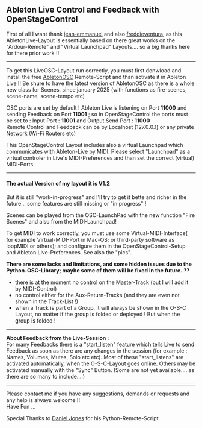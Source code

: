 ## Ableton Live  Control and Feedback with OpenStageControl    

First of all I want thank [jean-emmanuel](https://github.com/jean-emmanuel/ardour-control) and also [freddieventura](https://github.com/freddieventura/virtual-launchpad), as this AbletonLive-Layout is essentially based on there great works on the "Ardour-Remote" and "Virtual Launchpad" Layouts.... so a big thanks here for there prior work !!

---
To get this LiveOSC-Layout run correctly, you must first donwload and install the free [AbletonOSC](https://github.com/ideoforms/AbletonOSC) Remote-Script and than activate it in Ableton Live !! Be shure to have the latest version of AbletonOSC as there is a whole new class for Scenes, since january 2025 (with functions as fire-scenes, scene-name, scene-tempo etc)   

OSC ports are set by default ! Ableton Live is listening on Port **11000** and sending Feedback on Port **11001** ; so in OpenStageControl the ports must be set to : Input Port : **11001** and Output Send Port : **11000**    
Remote Control and Feedback can be by Localhost (127.0.0.1) or any private Network (Wi-Fi Routers etc)   

This OpenStageControl Layout includes also a virtual Launchpad which communicates with Ableton-Live by MIDI. Please select "Launchpad" as a virtual controler in Live's MIDI-Preferences and than set the correct (virtual) MIDI-Ports

---
#### The actual Version of my layout it is  V1.2    
But it is still "work-in-progress" and I'll try to get it bette and richer in the future... some features are still missing or "in progress" !     
   
Scenes can  be played from the OSC-LaunchPad with the new function "Fire Scenes" and also from the MIDI-Launchpad!    

To get MIDI to work correctly, you must use some Virtual-MIDI-Interface( for example Virtual-MIDI-Port in Mac-OS; or third-party software as loopMIDI or others); and configure them in the OpenStageControl-Setup and Ableton Live-Preferences. See also the "pics".      

**There are some lacks and limitations, and some hidden issues due to the Python-OSC-Library; maybe some of them will be fixed in the future..??**
- there is at the moment no control on the Master-Track (but I will add it by MIDI-Control)
- no control either for the Aux-Return-Tracks (and they are even not shown in the Track-List !)
- when a Track is part of a Group, it will always be shown in the O-S-C Layout, no matter if the group is folded or deployed ! But when the group is folded ! 

---
**About Feedback from the Live-Session :**    
For many Feedbacks there is a "start_listen" feature which tells Live to send Feedback as soon as there are any changes in the session (for example : Names, Volumes, Mutes, Solo etc etc). Most of these "start_listens" are activated automatically, when the O-S-C-Layout goes online. Others may be activated manually with the "Sync" Button. (Some are not yet available.... as there are so many to include....)   

---
Please contact me if you have any suggestions, demands or requests and any help is always welcome !!   
Have Fun ...  

Special Thanks to [Daniel Jones](https://github.com/ideoforms) for his Python-Remote-Script

